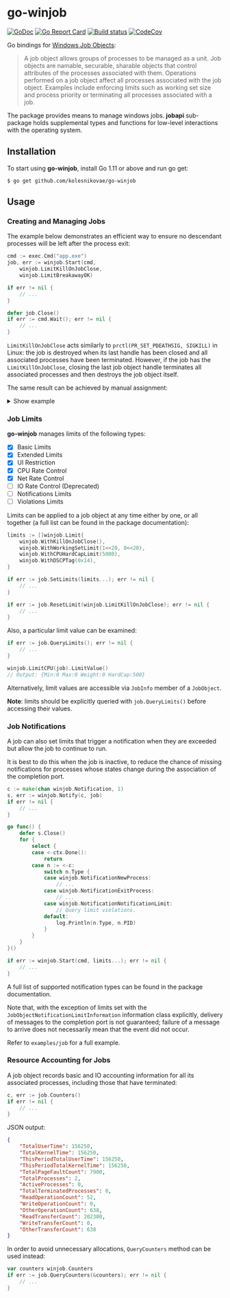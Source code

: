 # go-winjob
[![GoDoc](https://godoc.org/github.com/kolesnikovae/go-winjob?status.svg)](https://godoc.org/github.com/kolesnikovae/go-winjob/)
[![Go Report Card](https://goreportcard.com/badge/github.com/kolesnikovae/go-winjob)](https://goreportcard.com/report/github.com/kolesnikovae/go-winjob)
[![Build status](https://ci.appveyor.com/api/projects/status/yim6v5uws84x8ip6/branch/master?svg=true)](https://ci.appveyor.com/project/kolesnikovae/go-winjob/branch/master)
[![CodeCov](https://codecov.io/gh/kolesnikovae/go-winjob/branch/master/graph/badge.svg)](https://codecov.io/gh/kolesnikovae/go-winjob)

Go bindings for [Windows Job Objects](https://docs.microsoft.com/en-us/windows/win32/procthread/job-objects):
> A job object allows groups of processes to be managed as a unit. Job objects are namable, securable, sharable objects that control attributes of the processes associated with them. Operations performed on a job object affect all processes associated with the job object. Examples include enforcing limits such as working set size and process priority or terminating all processes associated with a job.

The package provides means to manage windows jobs. **jobapi** sub-package holds supplemental types and functions for low-level interactions with the operating system.

## Installation

To start using **go-winjob**, install Go 1.11 or above and run go get:
```
$ go get github.com/kolesnikovae/go-winjob
```

## Usage
### Creating and Managing Jobs

The example below demonstrates an efficient way to ensure no descendant processes will be left after the process exit:
```go
cmd := exec.Cmd("app.exe")
job, err := winjob.Start(cmd,
    winjob.LimitKillOnJobClose,
    winjob.LimitBreakawayOK)

if err != nil {
    // ...
}

defer job.Close()
if err := cmd.Wait(); err != nil {
    // ...
}
```

`LimitKillOnJobClose` acts similarly to `prctl(PR_SET_PDEATHSIG, SIGKILL)` in Linux: the job is destroyed when its last handle has been closed and all associated processes have been terminated. However, if the job has the `LimitKillOnJobClose`, closing the last job object handle terminates all associated processes and then destroys the job object itself.

The same result can be achieved by manual assignment:
<details>
  <summary>Show example</summary>  

   ```go
   job, _ := winjob.Create("",
       winjob.LimitKillOnJobClose,
       winjob.LimitBreakawayOK)
   
   cmd := exec.Cmd("app.exe")
   cmd.SysProcAttr = &windows.SysProcAttr{
       CreationFlags: windows.CREATE_SUSPENDED,
   }
   
   if err := cmd.Start(); err != nil {
       // ...
   }
   
   if err := job.Assign(cmd.Process); err != nil {
       // ...
   }
   
   if err := winjob.ResumeProcess(cmd.Process); err != nil {
       // ...
   }
   
   if err := cmd.Wait(); err != nil {
       // ...
   }
   ```

</details>

### Job Limits

**go-winjob** manages limits of the following types:
 - [x] Basic Limits
 - [x] Extended Limits
 - [x] UI Restriction
 - [x] CPU Rate Control
 - [x] Net Rate Control
 - [ ] IO Rate Control (Deprecated)
 - [ ] Notifications Limits
 - [ ] Violations Limits

Limits can be applied to a job object at any time either by one, or all together
(a full list can be found in the package documentation):
```go
limits := []winjob.Limit{
    winjob.WithKillOnJobClose(),
    winjob.WithWorkingSetLimit(1<<20, 8<<20),
    winjob.WithCPUHardCapLimit(5000),
    winjob.WithDSCPTag(0x14),
}

if err := job.SetLimits(limits...); err != nil {
    // ...
}

if err := job.ResetLimit(winjob.LimitKillOnJobClose); err != nil {
    // ...
}
```

Also, a particular limit value can be examined:
```go
if err := job.QueryLimits(); err != nil {
    // ...
}

winjob.LimitCPU(job).LimitValue()
// Output: {Min:0 Max:0 Weight:0 HardCap:500}
```
Alternatively, limit values are accessible via `JobInfo` member of a `JobObject`.

**Note**: limits should be explicitly queried with `job.QueryLimits()` before accessing their values.

### Job Notifications

A job can also set limits that trigger a notification when they are exceeded but allow the job to continue to run.

It is best to do this when the job is inactive, to reduce the chance of missing notifications for processes whose states change during the association of the completion port.
```go
c := make(chan winjob.Notification, 1)
s, err := winjob.Notify(c, job)
if err != nil {
    // ...
}

go func() {
    defer s.Close()
    for {
        select {
        case <-ctx.Done():
            return
        case n := <-c:
            switch n.Type {
            case winjob.NotificationNewProcess:
            	// ...
            case winjob.NotificationExitProcess:
            	// ...
            case winjob.NotificationNotificationLimit:
            	// Query limit violations.
            default:
            	log.Println(n.Type, n.PID)
            }
        }
    }
}()

if err := winjob.Start(cmd, limits...); err != nil {
    // ...
}
```

A full list of supported notification types can be found in the package documentation.

Note that, with the exception of limits set with the `JobObjectNotificationLimitInformation` information class explicitly, delivery of messages to the completion port is not guaranteed; failure of a message to arrive does not necessarily mean that the event did not occur.

Refer to `examples/job` for a full example.

### Resource Accounting for Jobs

A job object records basic and IO accounting information for all its associated processes, including those that have terminated:
```go
c, err := job.Counters()
if err != nil {
    // ...
}
```

JSON output:
```json
{
    "TotalUserTime": 156250,
    "TotalKernelTime": 156250,
    "ThisPeriodTotalUserTime": 156250,
    "ThisPeriodTotalKernelTime": 156250,
    "TotalPageFaultCount": 7900,
    "TotalProcesses": 2,
    "ActiveProcesses": 0,
    "TotalTerminatedProcesses": 0,
    "ReadOperationCount": 52,
    "WriteOperationCount": 0,
    "OtherOperationCount": 638,
    "ReadTransferCount": 202300,
    "WriteTransferCount": 0,
    "OtherTransferCount": 638
}
```
In order to avoid unnecessary allocations, `QueryCounters` method can be used instead:
```go
var counters winjob.Counters
if err := job.QueryCounters(&counters); err != nil {
	// ...
}
```
